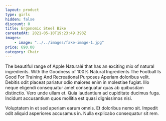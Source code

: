 ```yaml
---
layout: product
type: girls
hidden: false
discount: 0
title: Ergonomic Steel Bike
careatedAt: 2021-05-10T19:23:49.393Z
images:
    - image: "../../images/fake-image-1.jpg"
price: 690.00
category: Chair
---
```

The beautiful range of Apple Naturalé that has an exciting mix of natural ingredients. With the Goodness of 100% Natural Ingredients
The Football Is Good For Training And Recreational Purposes
Aperiam doloribus velit. Debitis odit placeat pariatur odio maiores enim in molestiae fugiat. Illo neque eligendi consequatur amet consequatur quas ab quibusdam distinctio. Vero unde ullam et. Quia laudantium ad cupiditate ducimus fuga. Incidunt accusantium quos mollitia est quasi dignissimos nisi.
 Voluptatem in et sed aperiam earum omnis. Et doloribus nemo sit. Impedit odit aliquid asperiores accusamus in. Nulla explicabo consequatur sit rem.
